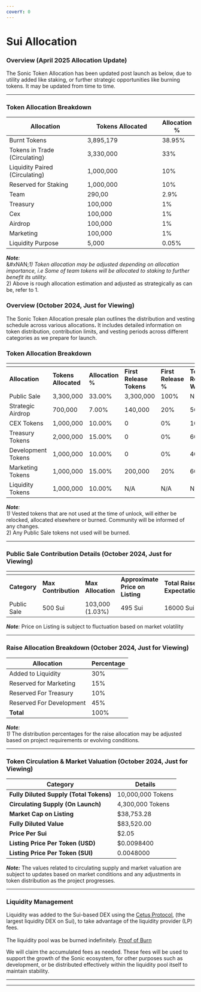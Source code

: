 ```yaml
---
coverY: 0
---
```


# Sui Allocation

### Overview  (April 2025 Allocation Update)

The Sonic Token Allocation has been updated post launch as below, due to utility added like staking, or further strategic opportunities like burning tokens.  It may be updated from time to time.

***

### Token Allocation Breakdown

<table><thead><tr><th width="262.837890625">Allocation</th><th width="257">Tokens Allocated</th><th>Allocation %</th></tr></thead><tbody><tr><td>Burnt Tokens</td><td>3,895,179</td><td>38.95%</td></tr><tr><td>Tokens in Trade (Circulating)</td><td>3,330,000</td><td>33%</td></tr><tr><td>Liquidity Paired (Circulating)</td><td>1,000,000</td><td>10%</td></tr><tr><td>Reserved for Staking </td><td>1,000,000</td><td>10%</td></tr><tr><td>Team</td><td>290,00</td><td>2.9%</td></tr><tr><td>Treasury</td><td>100,000</td><td>1%</td></tr><tr><td>Cex</td><td>100,000</td><td>1%</td></tr><tr><td>Airdrop</td><td>100,000</td><td>1%</td></tr><tr><td>Marketing</td><td>100,000</td><td>1%</td></tr><tr><td>Liquidity Purpose </td><td>5,000</td><td>0.05%</td></tr></tbody></table>

_**Note**:_ \
&#xNAN;_&#x31;) Token allocation may be adjusted depending on allocation importance, i.e Some of team tokens will be allocated to staking to further benefit its utility._\
2\) Above is rough allocation estimation and adjusted as strategically as can be, refer to 1.

### Overview  (October 2024, Just for Viewing)

The Sonic Token Allocation presale plan outlines the distribution and vesting schedule across various allocation&#x73;**.** It includes detailed information on token distribution, contribution limits, and vesting periods across different categories as we prepare for launch.

### Token Allocation Breakdown

<table data-header-hidden data-full-width="false"><thead><tr><th width="183"></th><th width="133"></th><th width="131"></th><th width="117"></th><th width="107"></th><th width="118"></th><th width="121"></th><th></th></tr></thead><tbody><tr><td><strong>Allocation</strong></td><td><strong>Tokens Allocated</strong></td><td><strong>Allocation</strong> <strong>%</strong></td><td><strong>First Release Tokens</strong></td><td><strong>First Release %</strong></td><td><strong>Tokens Released Weekly</strong></td><td><strong>Weekly Release %</strong></td><td><strong>Vesting Period (Weeks)</strong></td></tr><tr><td>Public Sale</td><td>3,300,000</td><td>33.00%</td><td>3,300,000</td><td>100%</td><td>N/A</td><td>0.00%</td><td>0</td></tr><tr><td>Strategic Airdrop</td><td>700,000</td><td>7.00%</td><td>140,000</td><td>20%</td><td>56,000</td><td>10.00%</td><td>10</td></tr><tr><td>CEX Tokens</td><td>1,000,000</td><td>10.00%</td><td>0</td><td>0%</td><td>100,000</td><td>10%</td><td>10</td></tr><tr><td>Treasury Tokens</td><td>2,000,000</td><td>15.00%</td><td>0</td><td>0%</td><td>60,000</td><td>4.00%</td><td>25</td></tr><tr><td>Development Tokens</td><td>1,000,000</td><td>10.00%</td><td>0</td><td>0%</td><td>40,000</td><td>4.00%</td><td>25</td></tr><tr><td>Marketing Tokens</td><td>1,000,000</td><td>15.00%</td><td>200,000</td><td>20%</td><td>60,000</td><td>4.00%</td><td>25</td></tr><tr><td>Liquidity Tokens</td><td>1,000,000</td><td>10.00%</td><td>N/A</td><td>N/A</td><td>N/A</td><td>N/A</td><td>N/A</td></tr></tbody></table>

_**Note**:_ \
_1)_ Vested tokens that are not used at the time of unlock, will either be relocked, allocated elsewhere or burned. Community will be informed of any changes.\
2\) Any Public Sale tokens not used will be burned.

***

### Public Sale Contribution Details  (October 2024, Just for Viewing)

<table data-header-hidden><thead><tr><th width="139"></th><th width="178"></th><th width="158"></th><th width="154"></th><th width="143"></th></tr></thead><tbody><tr><td><strong>Category</strong></td><td><strong>Max Contribution</strong> </td><td><strong>Max Allocation</strong> </td><td><strong>Approximate</strong><br><strong>Price on Listing</strong> </td><td> <strong>Total Raise</strong><br><strong>Expectation</strong></td></tr><tr><td>Public Sale</td><td>500 Sui</td><td>103,000 (1.03%)</td><td>495 Sui</td><td>16000 Sui</td></tr></tbody></table>

_**Note**:_  Price on Listing is subject to fluctuation based on market volatility

***

### Raise Allocation Breakdown  (October 2024, Just for Viewing)

| **Allocation**           | **Percentage** |
| ------------------------ | -------------- |
| Added to Liquidity       | 30%            |
| Reserved for Marketing   | 15%            |
| Reserved For Treasury    | 10%            |
| Reserved For Development | 45%            |
| **Total**                | 100%           |

_**Note**:_ \
_1)_ The distribution percentages for the raise allocation may be adjusted based on project requirements or evolving conditions.

***

### Token Circulation & Market Valuation  (October 2024, Just for Viewing)

| **Category**                            | **Details**       |
| --------------------------------------- | ----------------- |
| **Fully Diluted Supply (Total Tokens)** | 10,000,000 Tokens |
| **Circulating Supply (On Launch)**      | 4,300,000 Tokens  |
| **Market Cap on Listing**               | $38,753.28        |
| **Fully Diluted Value**                 | $83,520.00        |
| **Price Per Sui**                       | $2.05             |
| **Listing Price Per Token (USD)**       | $0.0098400        |
| **Listing Price Per Token (SUI)**       | 0.0048000         |

_**Note:**_ The values related to circulating supply and market valuation are subject to updates based on market conditions and any adjustments in token distribution as the project progresses.

***

### Liquidity Management

Liquidity was added to the Sui-based DEX using the [Cetus Protocol](https://www.cetus.zone/), (the largest liquidity DEX on Sui), to take advantage of the liquidity provider (LP) fees.  \
\
The liquidity pool was be burned indefinitely. [Proof of Burn](https://suiscan.xyz/mainnet/tx/4do6k7HCDxrCp1xiza2ys1TmAC9nhmTh4A371w65hr7C)

We will claim the accumulated fees as needed. These fees will be used to support the growth of the Sonic ecosystem, for other purposes such as development, or be distributed effectively within the liquidity pool itself to maintain stability.

***

***
